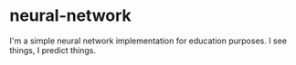 # neural-network
I'm a simple neural network implementation for education purposes. I see things, I predict things.
